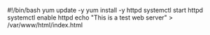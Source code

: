 #!/bin/bash
yum update -y
yum install -y httpd
systemctl start httpd
systemctl enable httpd
echo "This is a test web server" > /var/www/html/index.html
